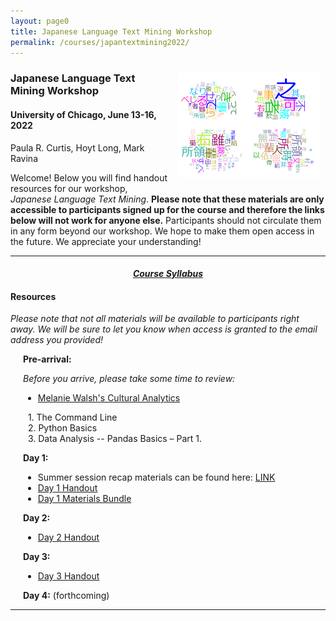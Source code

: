 ```yaml
---
layout: page0
title: Japanese Language Text Mining Workshop
permalink: /courses/japantextmining2022/
---
```


<div style>
<img src="/images/japantextmining22_bg.png" style="float:right;max-width:45%;padding: 10px 10px 10px 15px;">
</div><h3>Japanese Language Text Mining Workshop</h3><p>
<h4>University of Chicago, June 13-16, 2022</h4>
<p></p>
Paula R. Curtis, Hoyt Long, Mark Ravina<p></p>
<p></p>
Welcome! Below you will find handout resources for our workshop, <em>Japanese Language Text Mining</em>. <b>Please note that these materials are only accessible to participants signed up for the course and therefore the links below will not work for anyone else.</b> Participants should not circulate them in any form beyond our workshop. We hope to make them open access in the future. We appreciate your understanding!
<p></p>
<hr>
<p></p>
<center><em><h4><a href="https://docs.google.com/document/d/12AQdGLRk9FpWZjlagt8jzXQW7QAQbWv5TS1Wrri8z44/edit?usp=sharing">Course Syllabus</a></h4></em></center><p></p>
<p></p>
<h4>Resources</h4><p></p>
<p></p>
<em>Please note that not all materials will be available to participants right away. We will be sure to let you know when access is granted to the email address you provided!</em>
<p></p>
<span style="padding-left: 20px; display:block">
  <b>Pre-arrival:</b><p></p>
  <em>Before you arrive, please take some time to review:</em><br>
  <ul><li><a href="https://melaniewalsh.github.io/Intro-Cultural-Analytics/welcome.html">Melanie Walsh's Cultural Analytics</a></li></ul>
  &nbsp;&nbsp;1. The Command Line<br>&nbsp;&nbsp;2. Python Basics<br>&nbsp;&nbsp;3. Data Analysis -- Pandas Basics – Part 1.<p></p>

  <b>Day 1:</b><p></p>
<ul><li>Summer session recap materials can be found here: <a href="http://prcurtis.com/courses/japantextmining2021/">LINK</a></li>
  <li><a href="https://docs.google.com/document/d/1gZgTLvB-7EBuykP05QZ1jKuD4J0oNifxSbvCfSMAGhQ/edit?usp=sharing">Day 1 Handout</a></li>
  <li><a href="https://drive.google.com/file/d/1S2F2kYwg6DiHF_sxP2dOjyJiIamZSjQ0/view?usp=sharing">Day 1 Materials Bundle</a></li></ul>
  <p></p>

  <b>Day 2:</b><p></p>
  <ul><li><a href="https://docs.google.com/document/d/1xEyHtMyoNyKxMLkDSZgyI5iaippXiFNxkIZsW0qKE7U/edit?usp=sharing">Day 2 Handout</a></li></ul>
  <p></p>
  <b>Day 3:</b><p></p>
  <ul><li><a href="https://docs.google.com/document/d/1xEyHtMyoNyKxMLkDSZgyI5iaippXiFNxkIZsW0qKE7U/edit?usp=sharing">Day 3 Handout</a></li></ul>
  <p></p>
  <b>Day 4:</b> (forthcoming)<br>
</span>
<p></p>
<p></p>
<hr>
<p></p>
